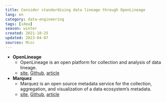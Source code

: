 ```yaml
---
title: Consider standardising data lineage through OpenLineage
lang: en 
category: data-engineering
tags: [idea]
season: winter
created: 2021-10-25
updated: 2023-04-07
sources: Misc
---
```


- **OpenLineage**
	- OpenLineage is an open platform for collection and analysis of data lineage.
	- [site](https://openlineage.io/), [Github](https://github.com/OpenLineage/OpenLineage), [article](https://hightouch.io/blog/exploring-data-lineage-with-open-lineage/)
- **Marquez**
	- Marquez is an open source metadata service for the collection, aggregation, and visualization of a data ecosystem’s metadata.
	- [site](https://marquezproject.github.io/marquez/), [Github](https://github.com/MarquezProject/marquez), [article](https://openlineage.io/blog/dbt-with-marquez/)